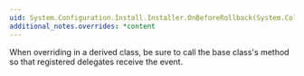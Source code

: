 ```yaml
---
uid: System.Configuration.Install.Installer.OnBeforeRollback(System.Collections.IDictionary)
additional_notes.overrides: *content
---
```


<p>When overriding <xref href="System.Configuration.Install.Installer.OnBeforeRollback(System.Collections.IDictionary)"></xref> in a derived class, be sure to call the base class's <xref href="System.Configuration.Install.Installer.OnBeforeRollback(System.Collections.IDictionary)"></xref> method so that registered delegates receive the event.</p>


